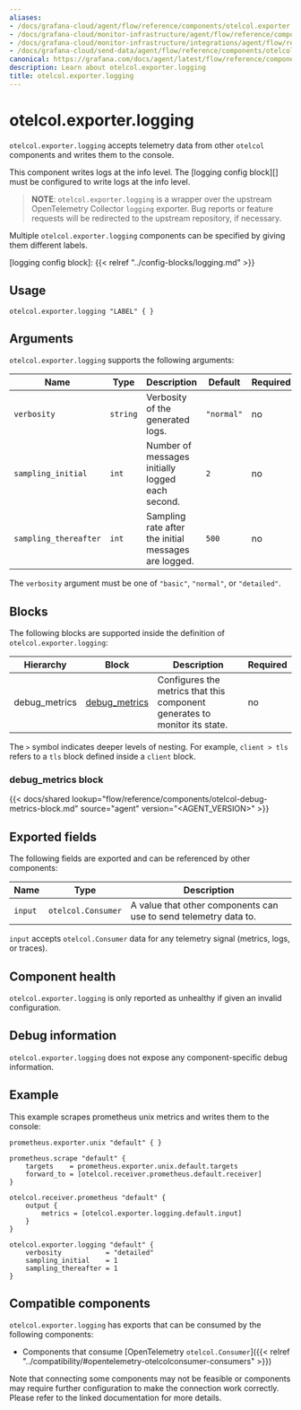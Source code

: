 ```yaml
---
aliases:
- /docs/grafana-cloud/agent/flow/reference/components/otelcol.exporter.logging/
- /docs/grafana-cloud/monitor-infrastructure/agent/flow/reference/components/otelcol.exporter.logging/
- /docs/grafana-cloud/monitor-infrastructure/integrations/agent/flow/reference/components/otelcol.exporter.logging/
- /docs/grafana-cloud/send-data/agent/flow/reference/components/otelcol.exporter.logging/
canonical: https://grafana.com/docs/agent/latest/flow/reference/components/otelcol.exporter.logging/
description: Learn about otelcol.exporter.logging
title: otelcol.exporter.logging
---
```


# otelcol.exporter.logging

`otelcol.exporter.logging` accepts telemetry data from other `otelcol` components
and writes them to the console.

This component writes logs at the info level. The [logging config block][] must be
configured to write logs at the info level.

> **NOTE**: `otelcol.exporter.logging` is a wrapper over the upstream
> OpenTelemetry Collector `logging` exporter. Bug reports or feature requests will
> be redirected to the upstream repository, if necessary.

Multiple `otelcol.exporter.logging` components can be specified by giving them
different labels.

[logging config block]: {{< relref "../config-blocks/logging.md" >}}

## Usage

```river
otelcol.exporter.logging "LABEL" { }
```

## Arguments

`otelcol.exporter.logging` supports the following arguments:

Name | Type | Description | Default | Required
---- | ---- | ----------- | ------- | --------
`verbosity`           | `string` | Verbosity of the generated logs. | `"normal"` | no
`sampling_initial`    | `int`    | Number of messages initially logged each second. | `2` | no
`sampling_thereafter` | `int`    | Sampling rate after the initial messages are logged. | `500` | no

The `verbosity` argument must be one of `"basic"`, `"normal"`, or `"detailed"`.

## Blocks

The following blocks are supported inside the definition of
`otelcol.exporter.logging`:

Hierarchy | Block | Description | Required
--------- | ----- | ----------- | --------
debug_metrics | [debug_metrics][] | Configures the metrics that this component generates to monitor its state. | no

The `>` symbol indicates deeper levels of nesting. For example, `client > tls`
refers to a `tls` block defined inside a `client` block.

[debug_metrics]: #debug_metrics-block

### debug_metrics block

{{< docs/shared lookup="flow/reference/components/otelcol-debug-metrics-block.md" source="agent" version="<AGENT_VERSION>" >}}

## Exported fields

The following fields are exported and can be referenced by other components:

Name | Type | Description
---- | ---- | -----------
`input` | `otelcol.Consumer` | A value that other components can use to send telemetry data to.

`input` accepts `otelcol.Consumer` data for any telemetry signal (metrics,
logs, or traces).

## Component health

`otelcol.exporter.logging` is only reported as unhealthy if given an invalid
configuration.

## Debug information

`otelcol.exporter.logging` does not expose any component-specific debug
information.

## Example

This example scrapes prometheus unix metrics and writes them to the console:

```river
prometheus.exporter.unix "default" { }

prometheus.scrape "default" {
    targets    = prometheus.exporter.unix.default.targets
    forward_to = [otelcol.receiver.prometheus.default.receiver]
}

otelcol.receiver.prometheus "default" {
    output {
        metrics = [otelcol.exporter.logging.default.input]
    }
}

otelcol.exporter.logging "default" {
    verbosity           = "detailed"
    sampling_initial    = 1
    sampling_thereafter = 1
}
```
<!-- START GENERATED COMPATIBLE COMPONENTS -->

## Compatible components

`otelcol.exporter.logging` has exports that can be consumed by the following components:

- Components that consume [OpenTelemetry `otelcol.Consumer`]({{< relref "../compatibility/#opentelemetry-otelcolconsumer-consumers" >}})

Note that connecting some components may not be feasible or components may require further configuration to make the connection work correctly. Please refer to the linked documentation for more details.


<!-- END GENERATED COMPATIBLE COMPONENTS -->